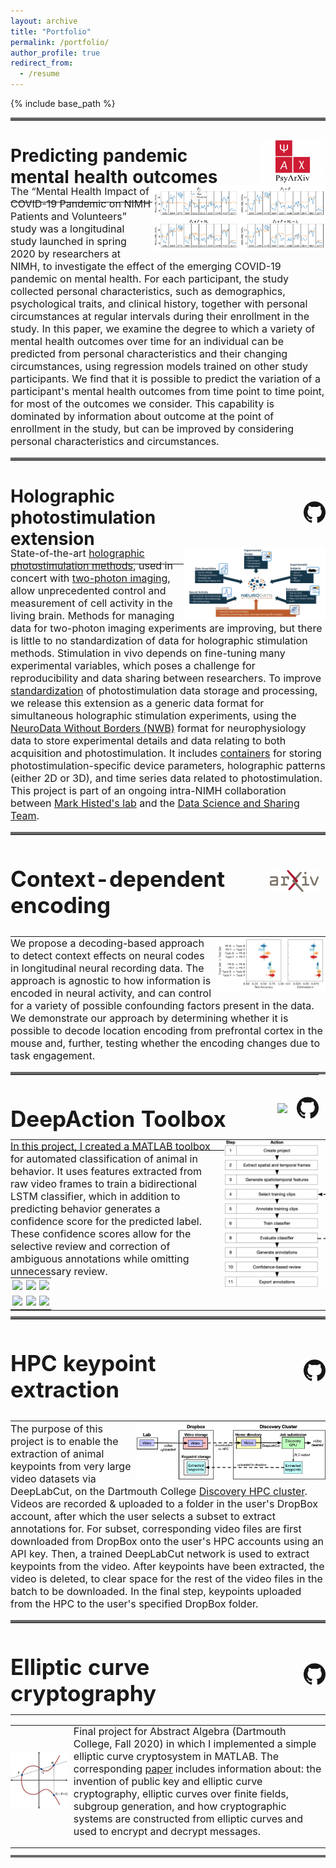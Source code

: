```yaml
---
layout: archive
title: "Portfolio"
permalink: /portfolio/
author_profile: true
redirect_from:
  - /resume
---
```


{% include base_path %}



<hr style="margin:0;padding:0; height:4px;background-color: #696969;">

<table width="100%" style="border:none;margin:0;padding:0; margin-bottom:-2em">
<td style="border:none;padding:0px;margin:0" width="70%" align="left">
	<h2 style="font-size:2em;">Predicting pandemic mental health outcomes</h2>
</td>
<td style="border:none;padding:0px;margin:0;"  align="right">
	<a href="https://psyarxiv.com/7enqw/">
		<img align="center" src="../files/PsyArXiv_logo.png" style="height:5em">
	</a>
</td>
</table>

<img src="../files/covid19_fig.png" width="55%" style="margin: 0em 0em 0em 0em; " align="right">
<p style="font-size:16px;padding:0;margin:0;margin-bottom:1em">The “Mental Health Impact of COVID-19 Pandemic on NIMH Patients and Volunteers” study was a longitudinal study launched in spring 2020 by researchers at NIMH, to investigate the effect of the emerging COVID-19 pandemic on mental health. For each participant, the study collected personal characteristics, such as demographics, psychological traits, and clinical history, together with personal circumstances at regular intervals during their enrollment in the study. In this paper, we examine the degree to which a variety of mental health outcomes over time for an individual can be predicted from personal characteristics and their changing circumstances, using regression models trained on other study participants. We find that it is possible to predict the variation of a participant's mental health outcomes from time point to time point, for most of the outcomes we consider. This capability is dominated by information about outcome at the point of enrollment in the study, but can be improved by considering personal characteristics and circumstances.

</p>



<hr style="margin:0;padding:0; height:4px;background-color: #696969;">

<table width="100%" style="border:none;margin:0;padding:0; margin-bottom:-2em">
<td style="border:none;padding:0px;margin:0" width="70%" align="left">
	<h2 style="font-size:2em;">Holographic photostimulation extension</h2>
</td>
<td style="border:none;padding:0px;margin:0;"  align="right">
	<a href="https://github.com/carlwharris/nwb-photostim">
		<img align="center" src="../files/GitHub_logo.png" style="height:2.5em">
	</a>
</td>
</table>

<img src="../files/nwb_overview.png" width="45%" style="margin: 0em 0em 0em 0em; " align="right">
<p style="font-size:16px;padding:0;margin:0;margin-bottom:1em">State-of-the-art <a href="https://www.nature.com/articles/s41467-017-01031-3">holographic photostimulation methods</a>, used in concert with <a href="https://www.nature.com/articles/nmeth818">two-photon imaging</a>, 
allow unprecedented 
control and measurement of cell activity in the living brain. Methods for managing data for two-photon imaging 
experiments are improving, but there is little to no standardization of data for holographic stimulation methods. 
Stimulation in vivo depends on fine-tuning many experimental variables, which poses a challenge for reproducibility 
and data sharing between researchers. To improve <a href="https://www.sciencedirect.com/science/article/pii/S0896627321009557">standardization</a> of photostimulation data storage and processing, 
we release this extension as a generic data format for simultaneous holographic stimulation experiments, 
using the <a href="https://www.nwb.org/">NeuroData Without Borders (NWB)</a> format for neurophysiology data to store experimental details and data relating to both acquisition 
and photostimulation. It includes <a href="https://pynwb.readthedocs.io/en/stable/">containers</a> for storing photostimulation-specific device parameters, holographic patterns (either 2D or 3D), and time series data related to photostimulation. This project is part of an ongoing intra-NIMH collaboration between <a href="https://markhisted.org/">Mark Histed's lab</a> and the <a href="https://cmn.nimh.nih.gov/dsst">Data Science and Sharing Team</a>.</p>


<hr style="margin:0;padding:0; height:4px;background-color: #696969;">

<table width="100%" style="border:none;margin:0;padding:0">
<td style="border:none;padding:0px;margin:0;" width="70%" align="left">
	<h2 style="font-size:2.5em;">Context-dependent encoding</h2>
</td>
<td style="border:none;padding:0px;margin:0;"  align="right">
	<a href="https://arxiv.org/abs/2211.09295">
		<img align="center" src="../files/arxiv-logo-1.png" style="height:2.5em;margin-top:-1em"></a>
	&nbsp;&nbsp;
	</a>
</td>
</table>

<img src="../files/boxplots_v2.png" width="35%" style="margin: 0em 0em 0em 0em; " align="right">
<p style="font-size:16px;padding:0;margin:0;margin-bottom:1em">We propose a decoding-based approach to detect context effects on neural codes in longitudinal neural recording data. The approach is agnostic to how information is encoded in neural activity, and can control for a variety of possible confounding factors present in the data. We demonstrate our approach by determining whether it is possible to decode location encoding from prefrontal cortex in the mouse and, further, testing whether the encoding changes due to task engagement.</p>


<hr style="margin:0;padding:0; height:4px;background-color: #696969;">

<table width="100%" style="border:none;margin:0;padding:0">
<td style="border:none;padding:0px;margin:0;" width="70%" align="left">
	<h2 style="font-size:2.5em;">DeepAction Toolbox</h2>
</td>
<td style="border:none;padding:0px;margin:0;"  align="right">
	<a href="https://www.biorxiv.org/content/10.1101/2022.06.20.496909v1">
		<img align="center" src="https://www.biorxiv.org/sites/default/files/site_logo/bioRxiv_logo_homepage.png" style="height:2.5em;margin-top:-1em"></a>
	&nbsp;&nbsp;
	<a href="https://github.com/carlwharris/DeepAction"><img align="center" src="../files/GitHub_logo.png" style="height:2.5em;margin-top:-1em">
	</a>
</td>
</table>


<table width="100%" style="margin:0;border:none;margin-top:-1.25em;padding:0;">
<tr style="width:100%;border:none;">
	<td style="border:none;padding:0px" width="65%">
		<p style="font-size:16px;padding:0;margin:0">In this project, I created a MATLAB toolbox for automated classification of animal in behavior. It uses features extracted from raw video frames to train a bidirectional LSTM classifier, which in addition to predicting behavior generates a confidence score for the predicted label. These confidence scores allow for the selective review and correction of ambiguous annotations while omitting unnecessary review.</p>
	</td>
	<td style="border:none;padding:0px;vertical-align:top;" rowspan ="2">
		<img src="../files/workflow.png" style="max-width:100%;height:auto;margin-left:1em">
	</td>
</tr>
<tr style="width:100%;border:none;background-color:rgba(0, 0, 0, 0);">
	<td style="border:none; padding:0px;vertical-align:top" width="60%">
		<table width="100%" style="margin:0;border:none;padding:0">
			<tr style="width:100%;border:none;margin:0;padding:0;">
				<td style="border:none;padding:0.2em" width="33%">
					<img src="../files/home_cage_50.gif" style="max-width:100%;height:auto;">
				</td>
				<td style="border:none;padding:0.2em" width="33%">
					<img src="../files/CRIM13S-785.gif" style="max-width:100%;height:auto;">
				</td>						
				<td style="border:none;padding:0.2em" width="33%">
					<img src="../files/CRIM13T-203.gif" style="max-width:100%;height:auto;">
				</td>
			</tr>
			<tr style="width:100%;border:none;margin:0;padding:0;">
				<td style="border:none;padding:0.2em;" width="33%">
					<img src="../files/home_cage_182.gif" style="max-width:100%;height:auto;">
				</td>
				<td style="border:none;padding:0.2em" width="33%">
					<img src="../files/CRIM13S-1785.gif" style="max-width:100%;height:auto;">
				</td>						
				<td style="border:none;padding:0.2em" width="33%">
					<img src="../files/CRIM13T-256.gif" style="max-width:100%;height:auto;">
				</td>
			</tr>
		</table>
	</td>
</tr>
</table>


<hr style="margin:0;padding:0; height:4px;background-color: #696969;margin-top:0.7em">

<table width="100%" style="border:none;margin:0;padding:0">
<td style="border:none;padding:0px;margin:0" width="70%" align="left">
	<h2 style="font-size:2.5em;">HPC keypoint extraction</h2>
</td>
<td style="border:none;padding:0px;margin:0;"  align="right">
	<a href="https://github.com/carlwharris/Discovery-DLC-processing">
		<img align="center" src="../files/GitHub_logo.png" style="height:2.5em">
	</a>
</td>
</table>

<div style="margin-top:-1em;">
<img src="../files/pipeline_diagram.png" style="width:60%;height:auto;float:right;padding-left:0.5em">
<p style="font-size:16px">The purpose of this project is to enable the extraction of animal keypoints from very large video datasets via DeepLabCut, on the Dartmouth College <a href="https://rc.dartmouth.edu/index.php/discovery-overview/">Discovery HPC cluster</a>. Videos are recorded & uploaded to a folder in the user's DropBox account, after which the user selects a subset to extract annotations for. For subset, corresponding video files are first downloaded from DropBox onto the user's HPC accounts using an API key. Then, a trained DeepLabCut network is used to extract keypoints from the video. After keypoints have been extracted, the video is deleted, to clear space for the rest of the video files in the batch to be downloaded. In the final step, keypoints uploaded from the HPC to the user's specified DropBox folder.</p>
</div>



<hr style="margin:0;padding:0; height:4px;background-color: #696969;margin-top:0.5em">

<table width="100%" style="border:none;margin:0;padding:0">
<td style="border:none;padding:0px;margin:0" width="70%" align="left">
	<h2 style="font-size:2.5em;">Elliptic curve cryptography</h2>
</td>
<td style="border:none;padding:0px;margin:0;"  align="right">
	<a href="https://github.com/carlwharris/elliptic-curve-cryptosystems">
		<img align="center" src="../files/GitHub_logo.png" style="height:2.5em">
	</a>
</td>
</table>

<div>
<table width="100%" style="border:none;margin:0;padding:0;margin-top:-1.25em">
<tr style="border:none;margin:0">
	<td style="border:none;padding:0px;margin:0;" width="20%" align="left">
	<img src="../files/ECC.jpeg" style="width:90%;">
			</td>
	<td style="border:none;padding:0px;margin:0;" >
		<p style="font-size:16px; padding:0;">Final project for Abstract Algebra (Dartmouth College, Fall 2020) in which I implemented a simple elliptic curve cryptosystem in MATLAB. The corresponding <a href="https://github.com/carlwharris/elliptic-curve-cryptosystems/blob/main/ECC%20Project%20Paper.pdf">paper</a> includes information about: the invention of public key and elliptic curve cryptography, elliptic curves over finite fields, subgroup generation, and how cryptographic systems are constructed from elliptic curves and used to encrypt and decrypt messages.</p>
	</td>
</tr>
</table>
</div>

<hr style="margin:0;padding:0; height:4px;background-color: #696969;margin-top:0.75em">
